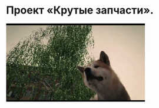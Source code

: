 # Проект «Крутые запчасти».

![Проект «Крутые запчасти».](../images/c5189909-e240-4ba3-a75b-7f110839e3b9.gif)